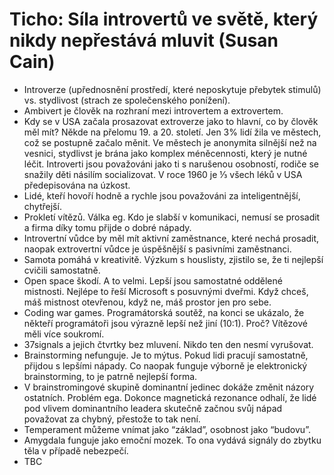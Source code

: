 # Ticho: Síla introvertů ve světě, který nikdy nepřestává mluvit (Susan Cain)
* Introverze (upřednosnění prostředí, které neposkytuje přebytek stimulů) vs. stydlivost (strach ze společenského ponížení).
* Ambivert je člověk na rozhraní mezi introvertem a extrovertem.
* Kdy se v USA začala prosazovat extroverze jako to hlavní, co by člověk měl mít? Někde na přelomu 19. a 20. století. Jen 3% lidí žila ve městech, což se postupně začalo měnit. Ve městech je anonymita silnější než na vesnici, stydlivst je brána jako komplex méněcennosti, který je nutné léčit. Introverti jsou považováni jako ti s narušenou osobností, rodiče se snažily děti násilím socializovat. V roce 1960 je ⅓ všech léků v USA předepisována na úzkost.
* Lidé, kteří hovoří hodně a rychle jsou považováni za inteligentnější, chytřejší. 
* Prokletí vítězů. Válka eg. Kdo je slabší v komunikaci, nemusí se prosadit a firma díky tomu přijde o dobré nápady.
* Introvertní vůdce by měl mít aktivní zaměstnance, které nechá prosadit, naopak extrovertní vůdce je úspěšnější s pasivními zaměstnanci.
* Samota pomáhá v kreativitě. Výzkum s houslisty, zjistilo se, že ti nejlepší cvičili samostatně. 
* Open space škodí. A to velmi. Lepší jsou samostatné oddělené mistnosti. Nejlépe to řeší Microsoft s posuvnými dveřmi. Když chceš, máš mistnost otevřenou, když ne, máš prostor jen pro sebe.
* Coding war games. Programátorská soutěž, na konci se ukázalo, že někteří programátoři jsou výrazně lepší než jiní (10:1). Proč? Vítězové měli více soukromí.
* 37signals a jejich čtvrtky bez mluvení. Nikdo ten den nesmí vyrušovat. 
* Brainstorming nefunguje. Je to mýtus. Pokud lidi pracují samostatně, přijdou s lepšími nápady. Co naopak funguje výborně je elektronický brainstorming, to je patrně nejlepší forma. 
* V brainstromingové skupině dominantní jedinec dokáže změnit názory ostatních. Problém ega. Dokonce magnetická rezonance odhalí, že lidé pod vlivem dominantního leadera skutečně začnou svůj nápad považovat za chybný, přestože to tak není.
* Temperament můžeme vnímat jako “základ”, osobnost jako “budovu”.
* Amygdala funguje jako emoční mozek. To ona vydává signály do zbytku těla v případě nebezpečí.
* TBC


